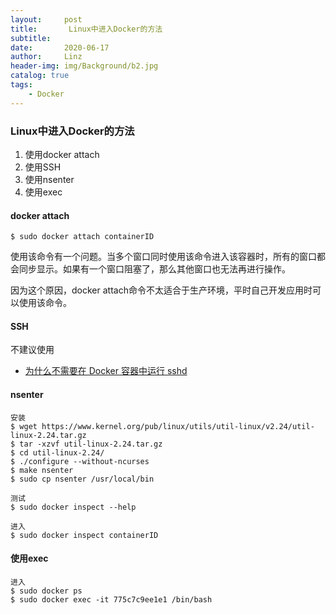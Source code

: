```yaml
---
layout:     post
title:       Linux中进入Docker的方法
subtitle:   
date:       2020-06-17
author:     Linz
header-img: img/Background/b2.jpg
catalog: true
tags:
    - Docker
---
```



### Linux中进入Docker的方法

1. 使用docker attach
2. 使用SSH
3. 使用nsenter 
4. 使用exec



#### docker attach

``` text
$ sudo docker attach containerID   
``` 

使用该命令有一个问题。当多个窗口同时使用该命令进入该容器时，所有的窗口都会同步显示。如果有一个窗口阻塞了，那么其他窗口也无法再进行操作。


因为这个原因，docker attach命令不太适合于生产环境，平时自己开发应用时可以使用该命令。


#### SSH

不建议使用
- [为什么不需要在 Docker 容器中运行 sshd](https://www.oschina.net/translate/why-you-dont-need-to-run-sshd-in-docker?cmp)



#### nsenter

``` text
安装
$ wget https://www.kernel.org/pub/linux/utils/util-linux/v2.24/util-linux-2.24.tar.gz  
$ tar -xzvf util-linux-2.24.tar.gz  
$ cd util-linux-2.24/  
$ ./configure --without-ncurses  
$ make nsenter  
$ sudo cp nsenter /usr/local/bin   

测试
$ sudo docker inspect --help   

进入
$ sudo docker inspect containerID  
``` 


#### 使用exec

``` text
进入
$ sudo docker ps  
$ sudo docker exec -it 775c7c9ee1e1 /bin/bash
``` 
